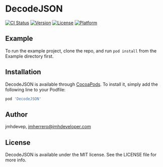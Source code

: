 # DecodeJSON


[![CI Status](https://img.shields.io/travis/jmhdevep/DecodeJSON.svg?style=flat)](https://travis-ci.org/jmhdevep/DecodeJSON)
[![Version](https://img.shields.io/cocoapods/v/DecodeJSON.svg?style=flat)](https://cocoapods.org/pods/DecodeJSON)
[![License](https://img.shields.io/cocoapods/l/DecodeJSON.svg?style=flat)](https://cocoapods.org/pods/DecodeJSON)
[![Platform](https://img.shields.io/cocoapods/p/DecodeJSON.svg?style=flat)](https://cocoapods.org/pods/DecodeJSON)

## Example

To run the example project, clone the repo, and run `pod install` from the Example directory first.

## Installation

DecodeJSON is available through [CocoaPods](https://cocoapods.org). To install
it, simply add the following line to your Podfile:

```ruby
pod 'DecodeJSON'
```

## Author

jmhdevep, jmherrero@jmhdeveloper.com

## License

DecodeJSON is available under the MIT license. See the LICENSE file for more info.
